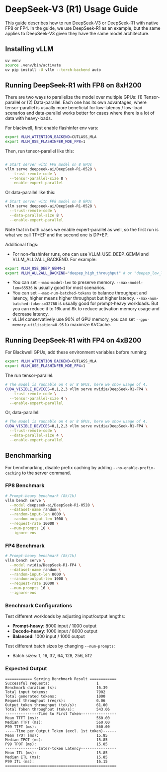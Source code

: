 # DeepSeek-V3 (R1) Usage Guide

This guide describes how to run DeepSeek-V3 or DeepSeek-R1 with native FP8 or FP4. 
In the guide, we use DeepSeek-R1 as an example, but the same applies to DeepSeek-V3 given they have the same model architecture.

## Installing vLLM

```bash
uv venv
source .venv/bin/activate
uv pip install -U vllm --torch-backend auto
```

## Running DeepSeek-R1 with FP8 on 8xH200

There are two ways to parallelize the model over multiple GPUs: (1) Tensor-parallel or (2) Data-parallel. Each one has its own advantages, where tensor-parallel is usually more beneficial for low-latency / low-load scenarios and data-parallel works better for cases where there is a lot of data with heavy-loads.

For blackwell, first enable flashinfer env vars:

```bash
export VLLM_ATTENTION_BACKEND=CUTLASS_MLA
export VLLM_USE_FLASHINFER_MOE_FP8=1
```

Then, run tensor-parallel like this:

```bash

# Start server with FP8 model on 8 GPUs
vllm serve deepseek-ai/DeepSeek-R1-0528 \
  --trust-remote-code \
  --tensor-parallel-size 8 \
  --enable-expert-parallel
```

Or data-parallel like this:

```bash
# Start server with FP8 model on 8 GPUs
vllm serve deepseek-ai/DeepSeek-R1-0528 \
  --trust-remote-code \
  --data-parallel-size 8 \
  --enable-expert-parallel
```

Note that in both cases we enable expert-parallel as well, so the first run is what we call TP+EP and the second one is DP+EP.

Additional flags:

* For non-flashinfer runs, one can use VLLM_USE_DEEP_GEMM and VLLM_ALL2ALL_BACKEND. For example:
```bash
export VLLM_USE_DEEP_GEMM=1 
export VLLM_ALL2ALL_BACKEND="deepep_high_throughput" # or "deepep_low_latency"
```
* You can set `--max-model-len` to preserve memory. `--max-model-len=65536` is usually good for most scenarios.
* You can set `--max-num-batched-tokens` to balance throughput and latency, higher means higher throughput but higher latency. `--max-num-batched-tokens=32768` is usually good for prompt-heavy workloads. But you can reduce it to 16k and 8k to reduce activation memory usage and decrease latency.
* vLLM conservatively use 90% of GPU memory, you can set `--gpu-memory-utilization=0.95` to maximize KVCache.

## Running DeepSeek-R1 with FP4 on 4xB200

For Blackwell GPUs, add these environment variables before running:

```bash
export VLLM_ATTENTION_BACKEND=CUTLASS_MLA
export VLLM_USE_FLASHINFER_MOE_FP4=1
```

The run tensor-parallel:

```bash
# The model is runnable on 4 or 8 GPUs, here we show usage of 4.
CUDA_VISIBLE_DEVICES=0,1,2,3 vllm serve nvidia/DeepSeek-R1-FP4 \
  --trust-remote-code \
  --tensor-parallel-size 4 \
  --enable-expert-parallel
```

Or, data-parallel:
```bash
# The model is runnable on 4 or 8 GPUs, here we show usage of 4.
CUDA_VISIBLE_DEVICES=0,1,2,3 vllm serve nvidia/DeepSeek-R1-FP4 \
  --trust-remote-code \
  --data-parallel-size 4 \
  --enable-expert-parallel
```

## Benchmarking

For benchmarking, disable prefix caching by adding `--no-enable-prefix-caching` to the server command.

### FP8 Benchmark

```bash
# Prompt-heavy benchmark (8k/1k)
vllm bench serve \
  --model deepseek-ai/DeepSeek-R1-0528 \
  --dataset-name random \
  --random-input-len 8000 \
  --random-output-len 1000 \
  --request-rate 10000 \
  --num-prompts 16 \
  --ignore-eos
```

### FP4 Benchmark

```bash
# Prompt-heavy benchmark (8k/1k)
vllm bench serve \
  --model nvidia/DeepSeek-R1-FP4 \
  --dataset-name random \
  --random-input-len 8000 \
  --random-output-len 1000 \
  --request-rate 10000 \
  --num-prompts 16 \
  --ignore-eos
```

### Benchmark Configurations

Test different workloads by adjusting input/output lengths:
- **Prompt-heavy**: 8000 input / 1000 output
- **Decode-heavy**: 1000 input / 8000 output  
- **Balanced**: 1000 input / 1000 output

Test different batch sizes by changing `--num-prompts`:
- Batch sizes: 1, 16, 32, 64, 128, 256, 512

### Expected Output

```shell
============ Serving Benchmark Result ============
Successful requests:                     1         
Benchmark duration (s):                  16.39     
Total input tokens:                      7902      
Total generated tokens:                  1000      
Request throughput (req/s):              0.06      
Output token throughput (tok/s):         61.00     
Total Token throughput (tok/s):          543.06    
---------------Time to First Token----------------
Mean TTFT (ms):                          560.00    
Median TTFT (ms):                        560.00    
P99 TTFT (ms):                           560.00    
-----Time per Output Token (excl. 1st token)------
Mean TPOT (ms):                          15.85     
Median TPOT (ms):                        15.85     
P99 TPOT (ms):                           15.85     
---------------Inter-token Latency----------------
Mean ITL (ms):                           15.85     
Median ITL (ms):                         15.85     
P99 ITL (ms):                            16.15     
==================================================
```
